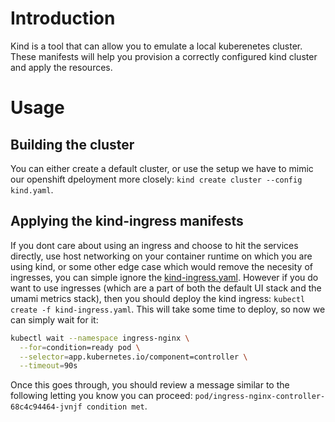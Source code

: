 # Introduction

Kind is a tool that can allow you to emulate a local kuberenetes cluster. These manifests will help you provision a correctly configured kind cluster and apply the resources.

# Usage

## Building the cluster

You can either create a default cluster, or use the setup we have to mimic our openshift dpeloyment more closely: `kind create cluster --config kind.yaml`.

## Applying the kind-ingress manifests

If you dont care about using an ingress and choose to hit the services directly, use host networking on your container runtime on which you are using kind, or some other
edge case which would remove the necesity of ingresses, you can simple ignore the [kind-ingress.yaml](./kind-ingress.yaml). However if you do want to use ingresses 
(which are a part of both the default UI stack and the umami metrics stack), then you should deploy the kind ingress: `kubectl create -f kind-ingress.yaml`.
This will take some time to deploy, so now we can simply wait for it:
```bash
kubectl wait --namespace ingress-nginx \
  --for=condition=ready pod \
  --selector=app.kubernetes.io/component=controller \
  --timeout=90s
```

Once this goes through, you should review a message similar to the following letting you know you can proceed:
`pod/ingress-nginx-controller-68c4c94464-jvnjf condition met`.
